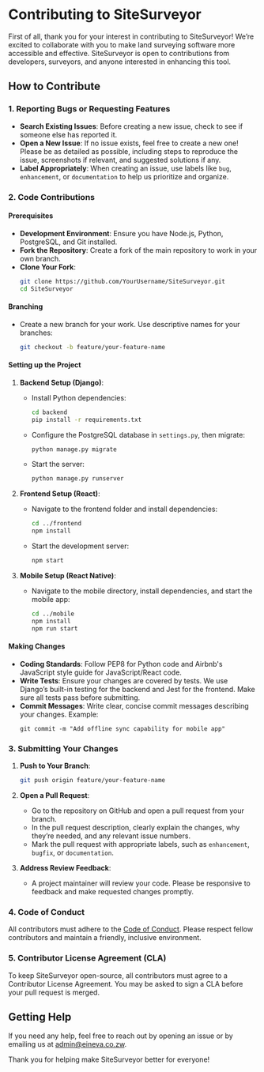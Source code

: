 # Contributing to SiteSurveyor

First of all, thank you for your interest in contributing to SiteSurveyor! We’re excited to collaborate with you to make land surveying software more accessible and effective. SiteSurveyor is open to contributions from developers, surveyors, and anyone interested in enhancing this tool.

## How to Contribute

### 1. Reporting Bugs or Requesting Features
- **Search Existing Issues**: Before creating a new issue, check to see if someone else has reported it.
- **Open a New Issue**: If no issue exists, feel free to create a new one! Please be as detailed as possible, including steps to reproduce the issue, screenshots if relevant, and suggested solutions if any.
- **Label Appropriately**: When creating an issue, use labels like `bug`, `enhancement`, or `documentation` to help us prioritize and organize.

### 2. Code Contributions

#### Prerequisites
- **Development Environment**: Ensure you have Node.js, Python, PostgreSQL, and Git installed.
- **Fork the Repository**: Create a fork of the main repository to work in your own branch.
- **Clone Your Fork**:
  ```bash
  git clone https://github.com/YourUsername/SiteSurveyor.git
  cd SiteSurveyor
  ```

#### Branching
- Create a new branch for your work. Use descriptive names for your branches:
  ```bash
  git checkout -b feature/your-feature-name
  ```

#### Setting up the Project
1. **Backend Setup (Django)**:
   - Install Python dependencies:
     ```bash
     cd backend
     pip install -r requirements.txt
     ```
   - Configure the PostgreSQL database in `settings.py`, then migrate:
     ```bash
     python manage.py migrate
     ```
   - Start the server:
     ```bash
     python manage.py runserver
     ```

2. **Frontend Setup (React)**:
   - Navigate to the frontend folder and install dependencies:
     ```bash
     cd ../frontend
     npm install
     ```
   - Start the development server:
     ```bash
     npm start
     ```

3. **Mobile Setup (React Native)**:
   - Navigate to the mobile directory, install dependencies, and start the mobile app:
     ```bash
     cd ../mobile
     npm install
     npm run start
     ```

#### Making Changes
- **Coding Standards**: Follow PEP8 for Python code and Airbnb's JavaScript style guide for JavaScript/React code.
- **Write Tests**: Ensure your changes are covered by tests. We use Django’s built-in testing for the backend and Jest for the frontend. Make sure all tests pass before submitting.
- **Commit Messages**: Write clear, concise commit messages describing your changes. Example:
  ```
  git commit -m "Add offline sync capability for mobile app"
  ```

### 3. Submitting Your Changes

1. **Push to Your Branch**:
   ```bash
   git push origin feature/your-feature-name
   ```
2. **Open a Pull Request**:
   - Go to the repository on GitHub and open a pull request from your branch.
   - In the pull request description, clearly explain the changes, why they’re needed, and any relevant issue numbers.
   - Mark the pull request with appropriate labels, such as `enhancement`, `bugfix`, or `documentation`.

3. **Address Review Feedback**:
   - A project maintainer will review your code. Please be responsive to feedback and make requested changes promptly.

### 4. Code of Conduct
All contributors must adhere to the [Code of Conduct](./CODE_OF_CONDUCT.md). Please respect fellow contributors and maintain a friendly, inclusive environment.

### 5. Contributor License Agreement (CLA)
To keep SiteSurveyor open-source, all contributors must agree to a Contributor License Agreement. You may be asked to sign a CLA before your pull request is merged.

## Getting Help
If you need any help, feel free to reach out by opening an issue or by emailing us at [admin@eineva.co.zw](mailto:admin@eineva.co.zw).

Thank you for helping make SiteSurveyor better for everyone!
```
